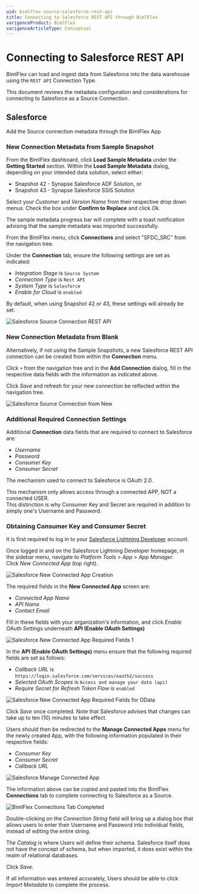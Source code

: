 ```yaml
---
uid: bimlflex-source-salesforce-rest-api
title: Connecting to Salesforce REST API through BimlFlex
varigenceProduct: BimlFlex
varigenceArticleType: Conceptual
---
```


# Connecting to Salesforce REST API

BimlFlex can load and ingest data from Salesforce into the data warehouse using the `REST API` Connection Type.

This document reviews the metadata configuration and considerations for connecting to Salesforce as a Source Connection.

## Salesforce

Add the Source connection metadata through the BimlFlex App

### New Connection Metadata from Sample Snapshot

From the BimlFlex dashboard, click **Load Sample Metadata** under the **Getting Started** section.
Within the **Load Sample Metadata** dialog, depending on your intended data solution, select either:

- Snapshot 42 - Synapse Salesforce ADF Solution, or
- Snapshot 43 - Synapse Salesforce SSIS Solution

Select your *Customer* and *Version Name* from their respective drop down menus. Check the box under **Confirm to Replace** and click *Ok.*

The sample metadata progress bar will complete with a toast notification advising that the sample metadata was imported successfully.

From the BimlFlex menu, click **Connections** and select "SFDC_SRC" from the navigation tree.

Under the **Connection** tab, ensure the following settings are set as indicated:

- *Integration Stage* is `Source System`  
- *Connection Type* is `Rest API`  
- *System Type* is `Salesforce`  
- *Enable for Cloud* is `enabled`

By default, when using Snapshot 42 or 43, these settings will already be set.

![Salesforce Source Connection REST API](images/bfx-sfdc-rest-api-connection-sample.png "Salesforce Source Connection via Sample Metadata")

### New Connection Metadata from Blank

Alternatively, if not using the Sample Snapshots, a new Salesforce REST API connection can be created from within the **Connection** menu.

Click `+` from the navigation tree and in the **Add Connection** dialog, fill in the respective data fields with the information as indicated above.

Click *Save* and refresh for your new connection be reflected within the navigation tree. 

![Salesforce Source Connection from New](images/bfx-sfdc-rest-api-new-connection.png "Salesforce Source Connection from New")

### Additional Required Connection Settings

Additional **Connection** data fields that are required to connect to Salesforce are:

- *Username*
- *Password*
- *Consumer Key*
- *Consumer Secret*

The mechanism used to connect to Salesforce is OAuth 2.0.

This mechanism only allows access through a connected APP, NOT a connected USER.  
This distinction is why Consumer Key and Secret are required in addition to simply one's Username and Password.

### Obtaining Consumer Key and Consumer Secret

It is first required to log in to your [Salesforce Lightning Developer](login.salesforce.com) account.

Once logged in and on the Salesforce Lightning Developer homepage, in the sidebar menu, navigate to *Platform Tools* > *App* > *App Manager.*  
Click *New Connected App* (top right).

![Salesforce New Connected App Creation](images/bfx-sfdc-new-connected-app.png "Salesforce New Connected App Creation")

The required fields in the **New Connected App** screen are:

- *Connected App Name*
- *API Name*
- *Contact Email*

Fill in these fields with your organization's information, and click *Enable OAuth Settings* underneath **API (Enable OAuth Settings)**

![Salesforce New Connected App Required Fields 1](images/bfx-sfdc-new-connected-app-required-fields.png "Required Fields 1")

In the **API (Enable OAuth Settings)** menu ensure that the following required fields are set as follows: 

- *Callback URL* is `https://login.salesforce.com/services/oauth2/success`
- *Selected OAuth Scopes* is `Access and manage your data (api)`
- *Require Secret for Refresh Token Flow* is `enabled`

![Salesforce New Connected App Required Fields for OData](images/bfx-sfdc-new-connected-app-oath-required-fields.png "Salesforce OAuth Required Fields")

Click *Save* once completed.
Note that Salesforce advises that changes can take up to ten (10) minutes to take effect.

Users should then be redirected to the **Manage Connected Apps** menu for the newly created App, with the following information populated in their respective fields:

- *Consumer Key*
- *Consumer Secret*
- *Callback URL*

![Salesforce Manage Connected App](images/bfx-sfdc-manage-connected-app.png "Salesforce Managed Connected App Menu")

The information above can be copied and pasted into the BimlFlex **Connections** tab to complete connecting to Salesforce as a Source.

![BimlFlex Connections Tab Completed](images/bfx-sfdc-completed-connection-field.png "BimlFlex Completed Connection Field")

Double-clicking on the *Connection String* field will bring up a dialog box that allows users to enter their Username and Password into individual fields, instead of editing the entire string.

The *Catalog* is where Users will define their schema. Salesforce itself does not have the concept of schema, but when imported, it does exist within the realm of relational databases. 

Click *Save.*

If all information was entered accurately, Users should be able to click *Import Metadata* to complete the process.